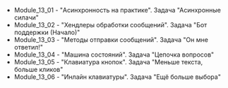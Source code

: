 - Module_13_01 - "Асинхронность на практике". Задача "Асинхронные силачи"
- Module_13_02 - "Хендлеры обработки сообщений". Задача "Бот поддержки (Начало)"
- Module_13_03 - "Методы отправки сообщений". Задача "Он мне ответил!"
- Module_13_04 - "Машина состояний". Задача "Цепочка вопросов"
- Module_13_05 - "Клавиатура кнопок". Задача "Меньше текста, больше кликов"
- Module_13_06 - "Инлайн клавиатуры". Задача "Ещё больше выбора"
